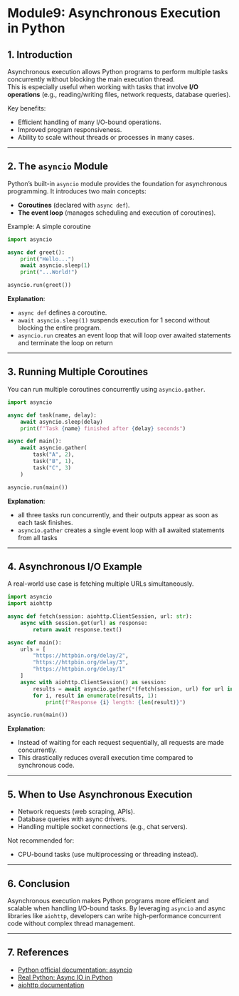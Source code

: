 # Module9: Asynchronous Execution in Python

## 1. Introduction
Asynchronous execution allows Python programs to perform multiple tasks concurrently without blocking the main execution thread.  
This is especially useful when working with tasks that involve **I/O operations** (e.g., reading/writing files, network requests, database queries).  

Key benefits:
- Efficient handling of many I/O-bound operations.  
- Improved program responsiveness.  
- Ability to scale without threads or processes in many cases.  

---

## 2. The `asyncio` Module
Python’s built-in `asyncio` module provides the foundation for asynchronous programming. It introduces two main concepts:
- **Coroutines** (declared with `async def`).  
- **The event loop** (manages scheduling and execution of coroutines).  

Example: A simple coroutine
```python
import asyncio

async def greet():
    print("Hello...")
    await asyncio.sleep(1)
    print("...World!")

asyncio.run(greet())
```

**Explanation**:  
- `async def` defines a coroutine.  
- `await asyncio.sleep(1)` suspends execution for 1 second without blocking the entire program.
- `asyncio.run` creates an event loop that will loop over awaited statements and terminate the loop on return

---

## 3. Running Multiple Coroutines
You can run multiple coroutines concurrently using `asyncio.gather`.

```python
import asyncio

async def task(name, delay):
    await asyncio.sleep(delay)
    print(f"Task {name} finished after {delay} seconds")

async def main():
    await asyncio.gather(
        task("A", 2),
        task("B", 1),
        task("C", 3)
    )

asyncio.run(main())
```

**Explanation**:  
 - all three tasks run concurrently, and their outputs appear as soon as each task finishes.
 - `asyncio.gather` creates a single event loop with all awaited statements from all tasks 

---

## 4. Asynchronous I/O Example
A real-world use case is fetching multiple URLs simultaneously.

```python
import asyncio
import aiohttp

async def fetch(session: aiohttp.ClientSession, url: str):
    async with session.get(url) as response:
        return await response.text()

async def main():
    urls = [
        "https://httpbin.org/delay/2",
        "https://httpbin.org/delay/3",
        "https://httpbin.org/delay/1"
    ]
    async with aiohttp.ClientSession() as session:
        results = await asyncio.gather(*(fetch(session, url) for url in urls))
        for i, result in enumerate(results, 1):
            print(f"Response {i} length: {len(result)}")

asyncio.run(main())
```

**Explanation**:  
- Instead of waiting for each request sequentially, all requests are made concurrently.  
- This drastically reduces overall execution time compared to synchronous code.  

---

## 5. When to Use Asynchronous Execution
- Network requests (web scraping, APIs).  
- Database queries with async drivers.  
- Handling multiple socket connections (e.g., chat servers).  

Not recommended for:
- CPU-bound tasks (use multiprocessing or threading instead).  

---

## 6. Conclusion
Asynchronous execution makes Python programs more efficient and scalable when handling I/O-bound tasks. By leveraging `asyncio` and async libraries like `aiohttp`, developers can write high-performance concurrent code without complex thread management.  

---

## 7. References
- [Python official documentation: asyncio](https://docs.python.org/3/library/asyncio.html)  
- [Real Python: Async IO in Python](https://realpython.com/async-io-python/)  
- [aiohttp documentation](https://docs.aiohttp.org/en/stable/)  
